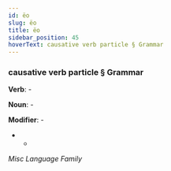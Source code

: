```yaml
---
id: ëo
slug: ëo
title: ëo
sidebar_position: 45
hoverText: causative verb particle § Grammar
---
```


### causative verb particle § Grammar

**Verb**: -

**Noun**: -

**Modifier**: -

- -

*Misc Language Family*